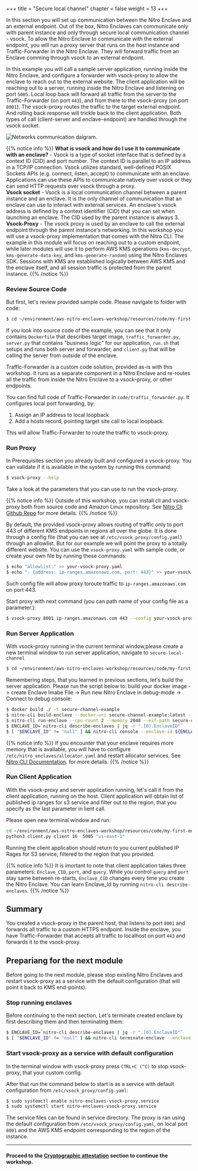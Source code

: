 +++
title = "Secure local channel"
chapter = false
weight = 13
+++

In this section you will set up communication between the Nitro Enclave and an external endpoint. Out of the box, Nitro Enclaves can communicate only with parent instance and only through secure local communication channel - vsock. To allow the Nitro Enclave to communicate with the external endpoint, you will run a proxy server that runs on the host instance and Traffic-Forwarder in the Nitro Enclave. They will forward traffic from an Enclave comming through vsock to an external endpoint.

In this example you will call a sample server application, running inside the Nitro Enclave, and configure a forwarder with vsock-proxy to allow the enclave to reach out to the external website.
The client application will be reaching out to a server, running inside the Nitro Enclave and listening on port `5005`. Local loop back will forward all traffic from the server to the Traffic-Forwarder (on port `443`), and from there to the vsock-proxy (on port `8001`). The vsock-proxy routes the traffic to the target external endpoint. And rolling back response will trickle back to the client application. Both types of call (client-server and enclave-endpoint) are handled through the vsock socket.

![Networks communication daigram.](/images/secure-socket-proxy.png)


{{% notice info %}}
**What is vsock and how do I use it to communicate with an enclave?** - Vsock is a type of socket interface that is defined by a context ID (CID) and port number. The context ID is parallel to an IP address in a TCP/IP connection. Vsock utilizes standard, well-defined POSIX Sockets APIs (e.g. connect, listen, accept) to communicate with an enclave. Applications can use these APIs to communicate natively over vsock or they can send HTTP requests over vsock through a proxy.  
**Vsock socket** - Vsock is a local communication channel between a parent instance and an enclave. It is the only channel of communication that an enclave can use to interact with external services. An enclave's vsock address is defined by a context identifier (CID) that you can set when launching an enclave. The CID used by the parent instance is always 3.  
**Vsock-Proxy** - The vsock proxy is used by an enclave to call the external endpoint through the parent instance's networking. In this workshop you will use a vsock-proxy implementation that comes with the Nitro CLI. The example in this module will focus on reaching out to a custom endpoint, while later modules will use it to perform AWS KMS operations (`kms-decrypt`, `kms-generate-data-key`, and `kms-generate-random`) using the Nitro Enclaves SDK. Sessions with KMS are established logically between AWS KMS and the enclave itself, and all session traffic is protected from the parent instance. 
{{% /notice %}}


### Review Source Code

But first, let's review provided sample code. Please navigate to folder with code:

```sh
$ cd ~/environment/aws-nitro-enclaves-workshop/resources/code/my-first-enclave/secure-local-channel/
```

If you look into source code of the example, you can see that it only contains `Dockerfile` that describes target image, `traffic_forwarder.py`, `server.py` that contains "business logic" for our application, `run.sh` that setups and runs both server and forwarder, and `client.py` that will be calling the server from outside of the enclave.
 
Traffic-Forwarder is a custom code solution, provided as-is with this workshop. It runs as a separate component in a Nitro Enclave and re-routes all the traffic from inside the Nitro Enclave to a vsock-proxy, or other endpoints. 

You can find full code of Traffic-Forwarder in `code/traffic_forwarder.py`. It configures local port forwarding, by:
1. Assign an IP address to local loopback 
1. Add a hosts record, pointing target site call to local loopback.

This will allow Traffic-Forwarder to route the traffic to vsock-proxy.


### Run Proxy
In Prerequisites section you already built and configured a vsock-proxy. You can validate if it is available in the system by running this command:
```sh
$ vsock-proxy --help
```
Take a look at the parameters that you can use to run the vsock-proxy.

{{% notice info %}}
Outside of this workshop, you can install cli and vsock-proxy both from source code and Amazon Linux repository. See [Nitro Cli Github Repo](https://github.com/aws/aws-nitro-enclaves-cli) for more details.
{{% /notice %}}

By default, the provided vsock-proxy allows routing of traffic only to port 443 of different KMS endpoints in regions all over the globe. It is done through a config file (that you can see at `/etc/vsock_proxy/config.yaml`) through an allowlist. But for our example we will point the proxy to a totally different website. You can use the `vsock-proxy.yaml` with sample code, or create your own file by running these commands:

```sh
$ echo "allowlist:" >> your-vsock-proxy.yaml
$ echo "- {address: ip-ranges.amazonaws.com, port: 443}" >> your-vsock-proxy.yaml
```

Such config file will allow proxy toroute traffic to `ip-ranges.amazonaws.com` on port 443.

Start proxy with next command (you can path name of your config file as a parameter.):

```sh
$ vsock-proxy 8001 ip-ranges.amazonaws.com 443 --config your-vsock-proxy.yaml
```

### Run Server Application 
With vsock-proxy running in the current terminal window,please create a new terminal window to run server application, navigate to `secure-local-channel`

```sh
$ cd ~/environment/aws-nitro-enclaves-workshop/resources/code/my-first-enclave/secure-local-channel/
```
Remembering steps, that you learned in previous sections, let's build the server application. Please run the script below to: build your docker image -> create Enclave Imabe File -> Run new Nitro Enclave in debug-mode -> Connect to debug console:
```sh
$ docker build ./ -t secure-channel-example
$ nitro-cli build-enclave --docker-uri secure-channel-example:latest --output-file secure-channel-example.eif
$ nitro-cli run-enclave --cpu-count 2 --memory 2048 --eif-path secure-channel-example.eif --debug-mode
$ ENCLAVE_ID=`nitro-cli describe-enclaves | jq -r ".[0].EnclaveID"`
$ [ "$ENCLAVE_ID" != "null" ] && nitro-cli console --enclave-id ${ENCLAVE_ID}
```

{{% notice info %}}
If you encounter that your enclave requires more memory that is available, you will have to configure `/etc/nitro_enclaves/allocator.yaml` and restart allocator services. See [Nitro CLI Documentation](https://github.com/aws/aws-nitro-enclaves-cli). for more details.
{{% /notice %}}

### Run Client Application
With the vsock-proxy and server application running, let's call it from the client application, running on the host. Client application will obtain list of published  ip ranges for s3 service and filter out to the region, that you specify as the last parameter in lient call. 

Please open new terminal window and run: 

```sh
cd ~/environment/aws-nitro-enclaves-workshop/resources/code/my-first-enclave/secure-local-channel/
python3 client.py client 16  5005 "us-east-1"
```
Running the client application should return to you current published IP Rages for S3 service, filtered to the region that you provided.

{{% notice info %}}
It is imortant to note that client application takes three parameters: `Enclave_CID`, `port`, and `query`. While you control `query` and `port` stay same between re-starts, `Enclave_CID` changes every time you create the Nitro Enclave. You can learn Enclave_Id by running `nitro-cli describe-enclaves`.
{{% /notice %}}

## Summary
You created a vsock-proxy in the parent host, that listens to port `8001` and forwards all traffic to a custom HTTPS endpoint. Inside the enclave, you have Traffic-Forwarder that accepts all traffic to localhost on port `443` and forwards it to the vsock-proxy.  

## Prepariang for the next module
Before going to the next module, please stop existing Nitro Enclaves and restart vsock-proxy as a service with the default configuration (that will point it  back to KMS end-points).

### Stop running enclaves
Before continuing to the next section, Let's terminate created enclave by first describing them and then terminating them:
```sh
$ ENCLAVE_ID=`nitro-cli describe-enclaves | jq -r ".[0].EnclaveID"`
$ [ "$ENCLAVE_ID" != "null" ] && nitro-cli terminate-enclave --enclave-id ${ENCLAVE_ID}
```
### Start vsock-proxy as a service with default configuration
In the terminal window with vsock-proxy press `CTRL+C (^C)` to stop vsock-proxy, that your custom config.

After that run the command below to start is as a service with default configuration from `/etc/vsock_proxy/config.yaml`:
```sh
$ sudo systemctl enable nitro-enclaves-vsock-proxy.service
$ sudo systemctl start nitro-enclaves-vsock-proxy.service
```

The service files can be found in service directory. The proxy is ran using the default configuration from `/etc/vsock_proxy/config.yaml`, on local port `8001` and the AWS KMS endpoint corresponding to the region of the instance.

---
#### Proceed to the [Cryptographic attestation](cryptographic-attestation.html) section to continue the workshop.